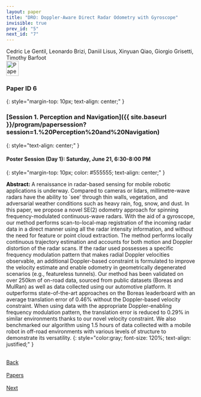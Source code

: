```yaml
---
layout: paper
title: "DRO: Doppler-Aware Direct Radar Odometry with Gyroscope"
invisible: true
prev_id: "5"
next_id: "7"
---
```

<div class="paper-authors">
  <div class="paper-author-box">
    <div class="paper-author-name">Cedric Le Gentil, Leonardo Brizi, Daniil Lisus, Xinyuan Qiao, Giorgio Grisetti, Timothy Barfoot</div>
    <div class="paper-author-uni"></div>
  </div>
</div>

<div class="paper-pdf">
  <div>
    <a href="https://www.roboticsproceedings.org/rss21/p006.pdf" title="Download PDF" target="_blank">
      <img src="{{ site.baseurl }}/images/paper_link_cardinal_red.png" alt="Paper PDF" width="33" height="40" />
    </a>
  </div>
</div>

### Paper ID 6
{: style="margin-top: 10px; text-align: center;" }

### [Session 1. Perception and Navigation]({{ site.baseurl }}/program/papersession?session=1.%20Perception%20and%20Navigation)
{: style="text-align: center;" }

#### Poster Session (Day 1): Saturday, June 21, 6:30-8:00 PM
{: style="margin-top: 10px; color: #555555; text-align: center;" }

<b style="color: black;">Abstract: </b>A renaissance in radar-based sensing for mobile robotic applications is underway. Compared to cameras or lidars, millimetre-wave radars have the ability to `see' through thin walls, vegetation, and adversarial weather conditions such as heavy rain, fog, snow, and dust. In this paper, we propose a novel SE(2) odometry approach for spinning frequency-modulated continuous-wave radars. With the aid of a gyroscope, our method performs scan-to-local-map registration of the incoming radar data in a direct manner using all the radar intensity information, and without the need for feature or point cloud extraction. The method performs locally continuous trajectory estimation and accounts for both motion and Doppler distortion of the radar scans. If the radar used possesses a specific frequency modulation pattern that makes radial Doppler velocities observable, an additional Doppler-based constraint is formulated to improve the velocity estimate and enable odometry in geometrically degenerated scenarios (e.g., featureless tunnels). Our method has been validated on over 250km of on-road data, sourced from public datasets (Boreas and MulRan) as well as data collected using our automotive platform. It outperforms state-of-the-art approaches on the Boreas leaderboard with an average translation error of 0.46% without the Doppler-based velocity constraint. When using data with the appropriate Doppler-enabling frequency modulation pattern, the translation error is reduced to 0.29% in similar environments thanks to our novel velocity constraint. We also benchmarked our algorithm using 1.5 hours of data collected with a mobile robot in off-road environments with various levels of structure to demonstrate its versatility.
{: style="color:gray; font-size: 120%; text-align: justified;" }

<div class="paper-menu">
  <div class="paper-menu-inner">
    <a href="{{ site.baseurl }}/program/papers/5/" title="Previous Paper">
            <div class="paper-menu-icon">
                <i class="fa fa-chevron-left"></i><br>
                <span class="paper-menu-label">Back</span>
            </div>
        </a>
    <a href="{{ site.baseurl }}/program/papers" title="All Papers">
      <div class="paper-menu-icon">
        <i class="fa fa-list"></i><br>
        <span class="paper-menu-label">Papers</span>
      </div>
    </a>
    <a href="{{ site.baseurl }}/program/papers/7/" title="Next Paper">
            <div class="paper-menu-icon">
                <i class="fa fa-chevron-right"></i><br>
                <span class="paper-menu-label">Next</span>
            </div>
        </a>
  </div>
</div>
